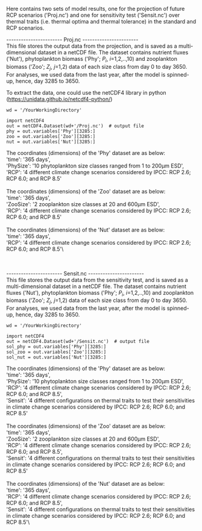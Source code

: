 Here contains two sets of model results, one for the projection of future RCP scenarios ('Proj.nc') and one for sensitivity test ('Sensit.nc') over thermal traits (i.e. thermal optima and thermal tolerance) in the standard and RCP scenarios.


----------------------- Proj.nc -----------------------\
This file stores the output data from the projection, and is saved as a multi-dimensional dataset in a netCDF file.
The dataset contains nutrient fluxes ('Nut'), phytoplankton biomass ('Phy'; $P_i$, $i$=1,2,..,10) and zooplankton biomass ('Zoo'; $Z_j$, $j$=1,2) data of each size class from day 0 to day 3650. For analyses, we used data from the last year, after the model is spinned-up, hence, day 3285 to 3650.

To extract the data, one could use the netCDF4 library in python (https://unidata.github.io/netcdf4-python/)

````
wd = '/YourWorkingDirectory'

import netCDF4    
out = netCDF4.Dataset(wd+'/Proj.nc')  # output file
phy = out.variables['Phy'][3285:]
zoo = out.variables['Zoo'][3285:]
nut = out.variables['Nut'][3285:]
````

The coordinates (dimensions) of the 'Phy' dataset are as below:\
'time': '365 days',\
'PhySize': '10 phytoplankton size classes ranged from 1 to 200µm ESD',\
'RCP': '4 different climate change scenarios considered by IPCC: RCP 2.6; RCP 6.0; and RCP 8.5'\
\
The coordinates (dimensions) of the 'Zoo' dataset are as below:\
'time': '365 days',\
'ZooSize': '2 zooplankton size classes at 20 and 600µm ESD',\
'RCP': '4 different climate change scenarios considered by IPCC: RCP 2.6; RCP 6.0; and RCP 8.5'\
\
The coordinates (dimensions) of the 'Nut' dataset are as below:\
'time': '365 days',\
'RCP': '4 different climate change scenarios considered by IPCC: RCP 2.6; RCP 6.0; and RCP 8.5'\

\
\
----------------------- Sensit.nc -----------------------\
This file stores the output data from the sensitivity test, and is saved as a multi-dimensional dataset in a netCDF file.
The dataset contains nutrient fluxes ('Nut'), phytoplankton biomass ('Phy'; $P_i$, $i$=1,2,..,10) and zooplankton biomass ('Zoo'; $Z_j$, $j$=1,2) data of each size class from day 0 to day 3650. For analyses, we used data from the last year, after the model is spinned-up, hence, day 3285 to 3650.
````
wd = '/YourWorkingDirectory'

import netCDF4    
out = netCDF4.Dataset(wd+'/Sensit.nc')  # output file
sol_phy = out.variables['Phy'][3285:]
sol_zoo = out.variables['Zoo'][3285:]
sol_nut = out.variables['Nut'][3285:]
````
The coordinates (dimensions) of the 'Phy' dataset are as below:\
'time': '365 days',\
'PhySize': '10 phytoplankton size classes ranged from 1 to 200µm ESD',\
'RCP': '4 different climate change scenarios considered by IPCC: RCP 2.6; RCP 6.0; and RCP 8.5',\
'Sensit': '4 different configurations on thermal traits to test their sensitivities in climate change scenarios considered by IPCC: RCP 2.6; RCP 6.0; and RCP 8.5'\
\
The coordinates (dimensions) of the 'Zoo' dataset are as below:\
'time': '365 days',\
'ZooSize': '2 zooplankton size classes at 20 and 600µm ESD',\
'RCP': '4 different climate change scenarios considered by IPCC: RCP 2.6; RCP 6.0; and RCP 8.5',\
'Sensit': '4 different configurations on thermal traits to test their sensitivities in climate change scenarios considered by IPCC: RCP 2.6; RCP 6.0; and RCP 8.5'\
\
The coordinates (dimensions) of the 'Nut' dataset are as below:\
'time': '365 days',\
'RCP': '4 different climate change scenarios considered by IPCC: RCP 2.6; RCP 6.0; and RCP 8.5',\
'Sensit': '4 different configurations on thermal traits to test their sensitivities in climate change scenarios considered by IPCC: RCP 2.6; RCP 6.0; and RCP 8.5'\
